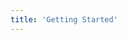 ```yaml
---
title: 'Getting Started'
---
```


<!-- const allCountries = async () => {
  const response = await fetch('http://localhost:3000/api/v1/country/all', {
    method: 'GET',
    headers: {
      'Content-Type': 'application/json',
      'x-countries_sundries_api-key': '007'
    }
  })
  const data = await response.json()
  console.log(data)
}

allCountries() -->